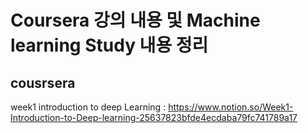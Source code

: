 # Coursera 강의 내용 및 Machine learning Study 내용 정리 

##  cousrsera 

week1 introduction to deep Learning : https://www.notion.so/Week1-Introduction-to-Deep-learning-25637823bfde4ecdaba79fc741789a17

